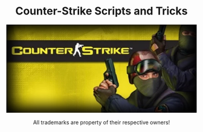 <h1 align="center">Counter-Strike Scripts and Tricks</h1>
<img src="https://raw.githubusercontent.com/kpuc313/Counter-Strike-Scripts-Tricks/main/preview.jpg" />
<p align="center">All trademarks are property of their respective owners!</p>
